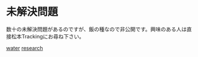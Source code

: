 # 未解決問題

数十の未解決問題があるのですが、飯の種なので非公開です。興味のある人は直接松本Trackingにお尋ね下さい。

[water](water.md) [research](research.md)

